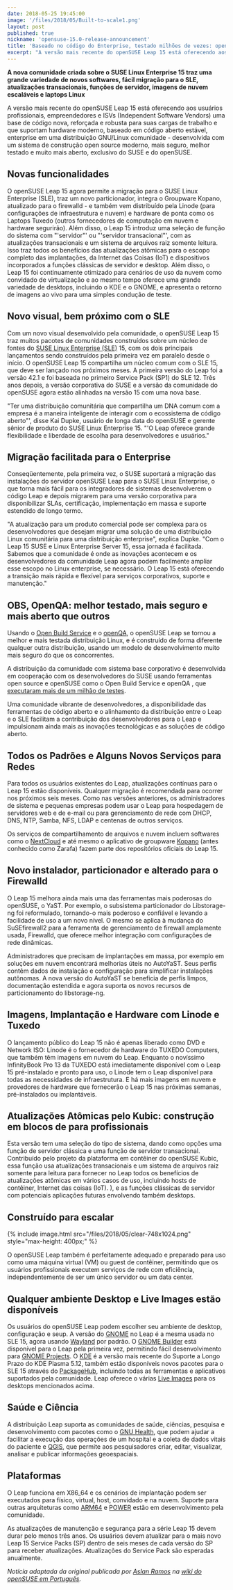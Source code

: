 ```yaml
---
date: 2018-05-25 19:45:00
image: '/files/2018/05/Built-to-scale1.png'
layout: post
published: true
nickname: 'opensuse-15.0-release-announcement'
title: 'Baseado no código do Enterprise, testado milhões de vezes: openSUSE Leap 15 lançado'
excerpt: "A versão mais recente do openSUSE Leap 15 está oferecendo aos usuários profissionais, empreendedores e ISVs (Independent Software Vendors) uma base de código nova, reforçada e robusta para suas cargas de trabalho e que suportam hardware moderno, baseado em código aberto estável, enterprise em uma distribuição GNU/Linux comunidade - desenvolvida com um sistema de construção open source moderno, mais seguro, melhor testado e muito mais aberto, exclusivo do SUSE e do openSUSE."
---
```


**A nova comunidade criada sobre o SUSE Linux Enterprise 15 traz uma grande variedade de novos softwares, fácil migração para o SLE, atualizações transacionais, funções de servidor, imagens de nuvem escaláveis e laptops Linux**

A versão mais recente do openSUSE Leap 15 está oferecendo aos usuários profissionais, empreendedores e ISVs (Independent Software Vendors) uma base de código nova, reforçada e robusta para suas cargas de trabalho e que suportam hardware moderno, baseado em código aberto estável, enterprise em uma distribuição GNU/Linux comunidade - desenvolvida com um sistema de construção open source moderno, mais seguro, melhor testado e muito mais aberto, exclusivo do SUSE e do openSUSE.

## Novas funcionalidades

O openSUSE Leap 15 agora permite a migração para o SUSE Linux Enterprise (SLE), traz um novo particionador, integra o Groupware Kopano, atualizado para o firewalld - e também vem distribuído pela Linode (para configurações de infraestrutura e nuvem) e hardware de ponta como os Laptops Tuxedo (outros fornecedores de computação em nuvem e hardware segurirão). Além disso, o Leap 15 introduz uma seleção de função do sistema com "'servidor"' ou "'servidor transacional"', com as atualizações transacionais e um sistema de arquivos raiz somente leitura. Isso traz todos os benefícios das atualizações atômicas para o escopo completo das implantações, da Internet das Coisas (IoT) e dispositivos incorporados a funções clássicas de servidor e desktop. Além disso, o Leap 15 foi continuamente otimizado para cenários de uso da nuvem como convidado de virtualização e ao mesmo tempo oferece uma grande variedade de desktops, incluindo o KDE e o GNOME, e apresenta o retorno de imagens ao vivo para uma simples condução de teste.

## Novo visual, bem próximo com o SLE

Com um novo visual desenvolvido pela comunidade, o openSUSE Leap 15 traz muitos pacotes de comunidades construídos sobre um núcleo de fontes do [SUSE Linux Enterprise (SLE)][sle] 15, com os dois principais lançamentos sendo construídos pela primeira vez em paralelo desde o início. O openSUSE Leap 15 compartilha um núcleo comum com o SLE 15, que deve ser lançado nos próximos meses. A primeira versão do Leap foi a versão 42.1 e foi baseada no primeiro Service Pack (SP1) do SLE 12. Três anos depois, a versão corporativa do SUSE e a versão da comunidade do openSUSE agora estão alinhadas na versão 15 com uma nova base.

"Ter uma distribuição comunitária que compartilha um DNA comum com a empresa é a maneira inteligente de interagir com o ecossistema de código aberto"', disse Kai Dupke, usuário de longa data do openSUSE e gerente sênior de produto do SUSE Linux Enterprise 15. "'O Leap oferece grande flexibilidade e liberdade de escolha para desenvolvedores e usuários."

## Migração facilitada para o Enterprise

Conseqüentemente, pela primeira vez, o SUSE suportará a migração das instalações do servidor openSUSE Leap para o SUSE Linux Enterprise, o que torna mais fácil para os integradores de sistemas desenvolverem o código Leap e depois migrarem para uma versão corporativa para disponibilizar SLAs, certificação, implementação em massa e suporte estendido de longo termo.

"A atualização para um produto comercial pode ser complexa para os desenvolvedores que desejam migrar uma solução de uma distribuição Linux comunitária para uma distribuição enterprise", explica Dupke. "Com o Leap 15 SUSE e Linux Enterprise Server 15, essa jornada é facilitada. Sabemos que a comunidade é onde as inovações acontecem e os desenvolvedores da comunidade Leap agora podem facilmente ampliar esse escopo no Linux enterprise, se necessário. O Leap 15 está oferecendo a transição mais rápida e flexível para serviços corporativos, suporte e manutenção."

## OBS, OpenQA: melhor testado, mais seguro e mais aberto que outros

Usando o [Open Build Service][obs] e o [openQA][openqa], o openSUSE Leap se tornou a melhor e mais testada distribuição Linux, e é construído de forma diferente qualquer outra distribuição, usando um modelo de desenvolvimento muito mais seguro do que os concorrentes.

A distribuição da comunidade com sistema base corporativo é desenvolvida em cooperação com os desenvolvedores do SUSE usando ferramentas open source e openSUSE como o Open Build Service e openQA , que [executaram mais de um milhão de testes][million-test].

Uma comunidade vibrante de desenvolvedores, a disponibilidade das ferramentas de código aberto e o alinhamento da distribuição entre o Leap e o SLE facilitam a contribuição dos desenvolvedores para o Leap e impulsionam ainda mais as inovações tecnológicas e as soluções de código aberto.

## Todos os Padrões e Alguns Novos Serviços para Redes

Para todos os usuários existentes do Leap, atualizações contínuas para o Leap 15 estão disponíveis. Qualquer migração é recomendada para ocorrer nos próximos seis meses. Como nas versões anteriores, os administradores de sistema e pequenas empresas podem usar o Leap para hospedagem de servidores web e de e-mail ou para gerenciamento de rede com DHCP, DNS, NTP, Samba, NFS, LDAP e centenas de outros serviços.

Os serviços de compartilhamento de arquivos e nuvem incluem softwares como o [NextCloud][nextcloud] e até mesmo o aplicativo de groupware [Kopano][kopano] (antes conhecido como Zarafa) fazem parte dos repositórios oficiais do Leap 15.

## Novo instalador, particionador e alterado para o Firewalld

O Leap 15 melhora ainda mais uma das ferramentas mais poderosas do openSUSE, o YaST. Por exemplo, o subsistema particionador do Libstorage-ng foi reformulado, tornando-o mais poderoso e confiável e levando a facilidade de uso a um novo nível. O mesmo se aplica à mudança do SuSEfirewall2 para a ferramenta de gerenciamento de firewall amplamente usada, Firewalld, que oferece melhor integração com configurações de rede dinâmicas.

Administradores que precisam de implantações em massa, por exemplo em soluções em nuvem encontrará melhorias úteis no AutoYaST. Seus perfis contêm dados de instalação e configuração para simplificar instalações autônomas. A nova versão do AutoYaST se beneficia de perfis limpos, documentação estendida e agora suporta os novos recursos de particionamento do libstorage-ng.

## Imagens, Implantação e Hardware com Linode e Tuxedo

O lançamento público do Leap 15 não é apenas liberado como DVD e Network ISO: Linode é o fornecedor de hardware do TUXEDO Computers, que também têm imagens em nuvem do Leap. Enquanto o novíssimo InfinityBook Pro 13 da TUXEDO está imediatamente disponível com o Leap 15 pré-instalado e pronto para uso, o Linode tem o Leap disponível para todas as necessidades de infraestrutura. E há mais imagens em nuvem e provedores de hardware que fornecerão o Leap 15 nas próximas semanas, pré-instalados ou implantáveis.

## Atualizações Atômicas pelo Kubic: construção em blocos de para profissionais

Esta versão tem uma seleção do tipo de sistema, dando como opções uma função de servidor clássica e uma função de servidor transacional. Contribuído pelo projeto da plataforma em contêiner do openSUSE Kubic, essa função usa atualizações transacionais e um sistema de arquivos raiz somente para leitura para fornecer no Leap todos os benefícios de atualizações atômicas em vários casos de uso, incluindo hosts de contêiner, Internet das coisas (IoT). ), e as funções clássicas de servidor com potenciais aplicações futuras envolvendo também desktops.

## Construído para escalar

{% include image.html src="/files/2018/05/clear-748x1024.png" style="max-height: 400px;" %}

O openSUSE Leap também é perfeitamente adequado e preparado para uso como uma máquina virtual (VM) ou guest de contêiner, permitindo que os usuários profissionais executem serviços de rede com eficiência, independentemente de ser um único servidor ou um data center.

## Qualquer ambiente Desktop e Live Images estão disponíveis

Os usuários do openSUSE Leap podem escolher seu ambiente de desktop, configuração e seup. A versão do [GNOME][gnome] no Leap é a mesma usada no SLE 15, agora usando [Wayland][wayland] por padrão. O [GNOME Builder][gnome-builder] está disponível para o Leap pela primeira vez, permitindo fácil desenvolvimento para [GNOME Projects][gnome-projects]. O [KDE][kde] é a versão mais recente do Suporte a Longo Prazo do KDE Plasma 5.12, também estão disponíveis novos pacotes para o SLE 15 através do [PackageHub][packagehub], incluindo todas as ferramentas e aplicativos suportados pela comunidade. Leap oferece o várias [Live Images][live] para os desktops mencionados acima.

## Saúde e Ciência

A distribuição Leap suporta as comunidades de saúde, ciências, pesquisa e desenvolvimento com pacotes como o [GNU Health][gnu-health], que podem ajudar a facilitar a execução das operações de um hospital e a coleta de dados vitais do paciente e [QGIS][qgis], que permite aos pesquisadores criar, editar, visualizar, analisar e publicar informações geoespaciais.

## Plataformas

O Leap funciona em X86_64 e os cenários de implantação podem ser executados para físico, virtual, host, convidado e na nuvem. Suporte para outras arquiteturas como [ARM64][arm64] e [POWER][power] estão em desenvolvimento pela comunidade.

As atualizações de manutenção e segurança para a série Leap 15 devem durar pelo menos três anos. Os usuários devem atualizar para o mais novo Leap 15 Service Packs (SP) dentro de seis meses de cada versão do SP para receber atualizações. Atualizações do Service Pack são esperadas anualmente.

*Notícia adaptada da original publicada por [Aslan Ramos][aslan-ramos] na [*wiki* do openSUSE em Português][pt.opensuse.org].*

[sle]:                  https://www.suse.com/products/server/
[obs]:                  https://build.opensuse.org/
[openqa]:               https://openqa.opensuse.org/
[million-test]:         https://www.suse.com/c/celebrate-openqa-one-million-reasons-believe-testing/
[nextcloud]:            https://nextcloud.com/
[kopano]:               https://kopano.com/
[linode]:               https://www.linode.com/
[tuxedo]:               https://www.tuxedocomputers.com/
[kubic]:                https://en.opensuse.org/Kubic
[gnome]:                https://en.opensuse.org/GNOME
[wayland]:              https://wayland.freedesktop.org/
[gnome-builder]:        https://wiki.gnome.org/Apps/Builder
[gnome-projects]:       https://wiki.gnome.org/Projects
[kde]:                  https://en.opensuse.org/KDE
[packagehub]:           https://packagehub.suse.com/
[live]:                 https://download.opensuse.org/distribution/leap/15.0/live/
[gnu-health]:           http://health.gnu.org/
[qgis]:                 https://www.qgis.org/
[arm64]:                https://en.wikipedia.org/wiki/ARM_architecture
[power]:                https://en.wikipedia.org/wiki/Power_Architecture
[aslan-ramos]:          https://en.opensuse.org/User:Asramos
[pt.opensuse.org]:      https://pt.opensuse.org/openSUSE:Lancamento_versao_15
